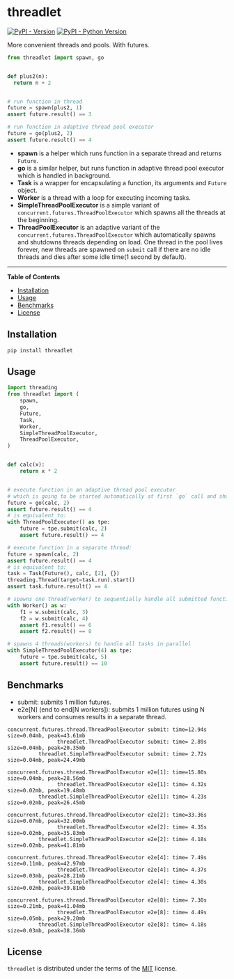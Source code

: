 # threadlet

[![PyPI - Version](https://img.shields.io/pypi/v/threadlet.svg)](https://pypi.org/project/threadlet)
[![PyPI - Python Version](https://img.shields.io/pypi/pyversions/threadlet.svg)](https://pypi.org/project/threadlet)

More convenient threads and pools. With futures.

```python
from threadlet import spawn, go


def plus2(n):
  return n + 2


# run function in thread
future = spawn(plus2, 1)
assert future.result() == 3

# run function in adaptive thread pool executor
future = go(plus2, 2)
assert future.result() == 4
```

* **spawn** is a helper which runs function in a separate thread and returns `Future`.
* **go** is a similar helper, but runs function in adaptive thread pool executor which is handled in background.
* **Task** is a wrapper for encapsulating a function, its arguments and `Future` object.
* **Worker** is a thread with a loop for executing incoming tasks.
* **SimpleThreadPoolExecutor** is a simple variant of `concurrent.futures.ThreadPoolExecutor` which spawns all the threads at the beginning.
* **ThreadPoolExecutor** is an adaptive variant of the `concurrent.futures.ThreadPoolExecutor` which automatically spawns and shutdowns threads depending on load.
One thread in the pool lives forever, new threads are spawned on `submit` call if there are no idle threads and dies after some idle time(1 second by default).

-----

**Table of Contents**

- [Installation](#installation)
- [Usage](#usage)
- [Benchmarks](#benchmarks)
- [License](#license)

## Installation

```console
pip install threadlet
```

## Usage

```python
import threading
from threadlet import (
    spawn,
    go,
    Future,
    Task,
    Worker,
    SimpleThreadPoolExecutor,
    ThreadPoolExecutor,
)


def calc(x):
    return x * 2


# execute function in an adaptive thread pool executor
# which is going to be started automatically at first `go` call and shut down at application exit
future = go(calc, 2)
assert future.result() == 4
# is equivalent to:
with ThreadPoolExecutor() as tpe:
    future = tpe.submit(calc, 2)
    assert future.result() == 4

# execute function in a separate thread:
future = spawn(calc, 2)
assert future.result() == 4
# is equivalent to:
task = Task(Future(), calc, [2], {})
threading.Thread(target=task.run).start()
assert task.future.result() == 4

# spawns one thread(worker) to sequentially handle all submitted functions
with Worker() as w:
    f1 = w.submit(calc, 3)
    f2 = w.submit(calc, 4)
    assert f1.result() == 6
    assert f2.result() == 8

# spawns 4 threads(workers) to handle all tasks in parallel
with SimpleThreadPoolExecutor(4) as tpe:
    future = tpe.submit(calc, 5)
    assert future.result() == 10
```


## Benchmarks

* submit: submits 1 million futures.
* e2e[N] (end to end[N workers]): submits 1 million futures using N workers and consumes results in a separate thread.

```
concurrent.futures.thread.ThreadPoolExecutor submit: time=12.94s size=0.04mb, peak=43.61mb
                threadlet.ThreadPoolExecutor submit: time= 2.89s size=0.04mb, peak=20.35mb
          threadlet.SimpleThreadPoolExecutor submit: time= 2.72s size=0.04mb, peak=24.49mb

concurrent.futures.thread.ThreadPoolExecutor e2e[1]: time=15.80s size=0.04mb, peak=28.56mb
                threadlet.ThreadPoolExecutor e2e[1]: time= 4.32s size=0.02mb, peak=19.48mb
          threadlet.SimpleThreadPoolExecutor e2e[1]: time= 4.23s size=0.02mb, peak=26.45mb

concurrent.futures.thread.ThreadPoolExecutor e2e[2]: time=33.36s size=0.07mb, peak=32.00mb
                threadlet.ThreadPoolExecutor e2e[2]: time= 4.35s size=0.02mb, peak=35.83mb
          threadlet.SimpleThreadPoolExecutor e2e[2]: time= 4.18s size=0.02mb, peak=41.81mb

concurrent.futures.thread.ThreadPoolExecutor e2e[4]: time= 7.49s size=0.11mb, peak=42.97mb
                threadlet.ThreadPoolExecutor e2e[4]: time= 4.37s size=0.03mb, peak=28.21mb
          threadlet.SimpleThreadPoolExecutor e2e[4]: time= 4.30s size=0.02mb, peak=39.81mb

concurrent.futures.thread.ThreadPoolExecutor e2e[8]: time= 7.30s size=0.21mb, peak=41.04mb
                threadlet.ThreadPoolExecutor e2e[8]: time= 4.49s size=0.05mb, peak=29.20mb
          threadlet.SimpleThreadPoolExecutor e2e[8]: time= 4.18s size=0.03mb, peak=38.36mb
```

## License

`threadlet` is distributed under the terms of the [MIT](https://spdx.org/licenses/MIT.html) license.
